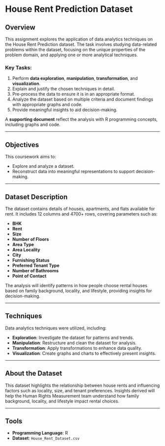 # House Rent Prediction Dataset

## Overview
This assignment explores the application of data analytics techniques on the House Rent Prediction dataset. The task involves studying data-related problems within the dataset, focusing on the unique properties of the problem domain, and applying one or more analytical techniques.

### Key Tasks:
1. Perform **data exploration**, **manipulation**, **transformation**, and **visualization**.
2. Explain and justify the chosen techniques in detail.
3. Pre-process the data to ensure it is in an appropriate format.
4. Analyze the dataset based on multiple criteria and document findings with appropriate graphs and code.
5. Provide meaningful insights to aid decision-making.

A **supporting document** reflect the analysis with R programming concepts, including graphs and code.

---

## Objectives
This coursework aims to:
- Explore and analyze a dataset.
- Reconstruct data into meaningful representations to support decision-making.

---

## Dataset Description
The dataset contains details of houses, apartments, and flats available for rent. It includes 12 columns and 4700+ rows, covering parameters such as:
- **BHK**
- **Rent**
- **Size**
- **Number of Floors**
- **Area Type**
- **Area Locality**
- **City**
- **Furnishing Status**
- **Preferred Tenant Type**
- **Number of Bathrooms**
- **Point of Contact**

The analysis will identify patterns in how people choose rental houses based on family background, locality, and lifestyle, providing insights for decision-making.

---

## Techniques
Data analytics techniques were utilized, including:
- **Exploration**: Investigate the dataset for patterns and trends.
- **Manipulation**: Restructure and clean the dataset for analysis.
- **Transformation**: Apply transformations to enhance data quality.
- **Visualization**: Create graphs and charts to effectively present insights.

---

## About the Dataset
This dataset highlights the relationship between house rents and influencing factors such as locality, size, and tenant preferences. Insights derived will help the Human Rights Measurement team understand how family background, locality, and lifestyle impact rental choices.

---

## Tools
- **Programming Language**: R
- **Dataset**: `House_Rent_Dataset.csv`
